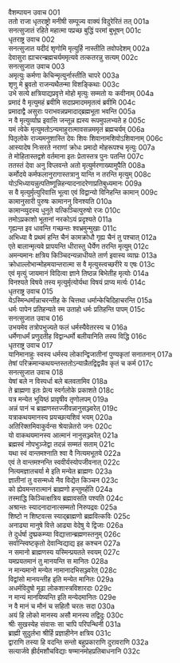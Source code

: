 वैशम्पायन उवाच	001  
ततो राजा धृतराष्ट्रो मनीषी सम्पूज्य वाक्यं विदुरेरितं तत्	001a  
सनत्सुजातं रहिते महात्मा पप्रच्छ बुद्धिं परमां बुभूषन्	001c  
धृतराष्ट्र उवाच	002  
सनत्सुजात यदीदं शृणोमि मृत्युर्हि नास्तीति तवोपदेशम्	002a  
देवासुरा ह्याचरन्ब्रह्मचर्यममृत्यवे तत्कतरन्नु सत्यम्	002c  
सनत्सुजात उवाच	003  
अमृत्युः कर्मणा केचिन्मृत्युर्नास्तीति चापरे	003a  
शृणु मे ब्रुवतो राजन्यथैतन्मा विशङ्किथाः	003c  
उभे सत्ये क्षत्रियाद्यप्रवृत्ते मोहो मृत्युः सम्मतो यः कवीनाम्	004a  
प्रमादं वै मृत्युमहं ब्रवीमि सदाप्रमादममृतत्वं ब्रवीमि	004c  
प्रमादाद्वै असुराः पराभवन्नप्रमादाद्ब्रह्मभूता भवन्ति	005a  
न वै मृत्युर्व्याघ्र इवात्ति जन्तून्न ह्यस्य रूपमुपलभ्यते ह	005c  
यमं त्वेके मृत्युमतोऽन्यमाहुरात्मावसन्नममृतं ब्रह्मचर्यम्	006a  
पितृलोके राज्यमनुशास्ति देवः शिवः शिवानामशिवोऽशिवानाम्	006c  
आस्यादेष निःसरते नराणां क्रोधः प्रमादो मोहरूपश्च मृत्युः	007a  
ते मोहितास्तद्वशे वर्तमाना इतः प्रेतास्तत्र पुनः पतन्ति	007c  
ततस्तं देवा अनु विप्लवन्ते अतो मृत्युर्मरणाख्यामुपैति	008a  
कर्मोदये कर्मफलानुरागास्तत्रानु यान्ति न तरन्ति मृत्युम्	008c  
योऽभिध्यायन्नुत्पतिष्णून्निहन्यादनादरेणाप्रतिबुध्यमानः	009a  
स वै मृत्युर्मृत्युरिवात्ति भूत्वा एवं विद्वान्यो विनिहन्ति कामान्	009c  
कामानुसारी पुरुषः कामाननु विनश्यति	010a  
कामान्व्युदस्य धुनुते यत्किञ्चित्पुरुषो रजः	010c  
तमोऽप्रकाशो भूतानां नरकोऽयं प्रदृश्यते	011a  
गृह्यन्त इव धावन्ति गच्छन्तः श्वभ्रमुन्मुखाः	011c  
अभिध्या वै प्रथमं हन्ति चैनं कामक्रोधौ गृह्य चैनं तु पश्चात्	012a  
एते बालान्मृत्यवे प्रापयन्ति धीरास्तु धैर्येण तरन्ति मृत्युम्	012c  
अमन्यमानः क्षत्रिय किञ्चिदन्यन्नाधीयते तार्ण इवास्य व्याघ्रः	013a  
क्रोधाल्लोभान्मोहमयान्तरात्मा स वै मृत्युस्त्वच्छरीरे य एषः	013c  
एवं मृत्युं जायमानं विदित्वा ज्ञाने तिष्ठन्न बिभेतीह मृत्योः	014a  
विनश्यते विषये तस्य मृत्युर्मृत्योर्यथा विषयं प्राप्य मर्त्यः	014c  
धृतराष्ट्र उवाच	015  
येऽस्मिन्धर्मान्नाचरन्तीह के चित्तथा धर्मान्केचिदिहाचरन्ति	015a  
धर्मः पापेन प्रतिहन्यते स्म उताहो धर्मः प्रतिहन्ति पापम्	015c  
सनत्सुजात उवाच	016  
उभयमेव तत्रोपभुज्यते फलं धर्मस्यैवेतरस्य च	016a  
धर्मेणाधर्मं प्रणुदतीह विद्वान्धर्मो बलीयानिति तस्य विद्धि	016c  
धृतराष्ट्र उवाच	017  
यानिमानाहुः स्वस्य धर्मस्य लोकान्द्विजातीनां पुण्यकृतां सनातनान्	017a  
तेषां परिक्रमान्कथयन्तस्ततोऽन्यान्नैतद्विद्वन्नैव कृतं च कर्म	017c  
सनत्सुजात उवाच	018  
येषां बले न विस्पर्धा बले बलवतामिव	018a  
ते ब्राह्मणा इतः प्रेत्य स्वर्गलोके प्रकाशते	018c  
यत्र मन्येत भूयिष्ठं प्रावृषीव तृणोलपम्	019a  
अन्नं पानं च ब्राह्मणस्तज्जीवन्नानुसञ्ज्वरेत्	019c  
यत्राकथयमानस्य प्रयच्छत्यशिवं भयम्	020a  
अतिरिक्तमिवाकुर्वन्स श्रेयान्नेतरो जनः	020c  
यो वाकथयमानस्य आत्मानं नानुसञ्ज्वरेत्	021a  
ब्रह्मस्वं नोपभुञ्जेद्वा तदन्नं सम्मतं सताम्	021c  
यथा स्वं वान्तमश्नाति श्वा वै नित्यमभूतये	022a  
एवं ते वान्तमश्नन्ति स्ववीर्यस्योपजीवनात्	022c  
नित्यमज्ञातचर्या मे इति मन्येत ब्राह्मणः	023a  
ज्ञातीनां तु वसन्मध्ये नैव विद्येत किञ्चन	023c  
को ह्येवमन्तरात्मानं ब्राह्मणो हन्तुमर्हति	024a  
तस्माद्धि किञ्चित्क्षत्रिय ब्रह्मावसति पश्यति	024c  
अश्रान्तः स्यादनादानात्सम्मतो निरुपद्रवः	025a  
शिष्टो न शिष्टवत्स स्याद्ब्राह्मणो ब्रह्मवित्कविः	025c  
अनाढ्या मानुषे वित्ते आढ्या वेदेषु ये द्विजाः	026a  
ते दुर्धर्षा दुष्प्रकम्प्या विद्यात्तान्ब्रह्मणस्तनुम्	026c  
सर्वान्स्विष्टकृतो देवान्विद्याद्य इह कश्चन	027a  
न समानो ब्राह्मणस्य यस्मिन्प्रयतते स्वयम्	027c  
यमप्रयतमानं तु मानयन्ति स मानितः	028a  
न मान्यमानो मन्येत नामानादभिसञ्ज्वरेत्	028c  
विद्वांसो मानयन्तीह इति मन्येत मानितः	029a  
अधर्मविदुषो मूढा लोकशास्त्रविशारदाः	029c  
न मान्यं मानयिष्यन्ति इति मन्येदमानितः	029e  
न वै मानं च मौनं च सहितौ चरतः सदा	030a  
अयं हि लोको मानस्य असौ मानस्य तद्विदुः	030c  
श्रीः सुखस्येह संवासः सा चापि परिपन्थिनी	031a  
ब्राह्मी सुदुर्लभा श्रीर्हि प्रज्ञाहीनेन क्षत्रिय	031c  
द्वाराणि तस्या हि वदन्ति सन्तो बहुप्रकाराणि दुरावराणि	032a  
सत्यार्जवे ह्रीर्दमशौचविद्याः षण्मानमोहप्रतिबाधनानि	032c  
